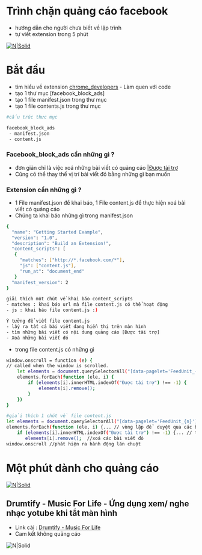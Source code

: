 # Trình chặn quảng cáo facebook 

 - hướng dẫn cho người chưa biết về lập trình
 - tự viết extension trong 5 phút
 
[![N|Solid](https://cldup.com/dTxpPi9lDf.thumb.png)](https://nodesource.com/products/nsolid)

# Bắt đầu
- tìm hiểu về extension [chrome_developers](https://developer.chrome.com/docs/extensions/mv2/getstarted/) - Làm quen với code
- tạo 1 thư mục [facebook_block_ads]
- tạo 1 file manifest.json trong thư mục
- tạo 1 file contents.js trong thư mục
```sh
#cấu trúc thưc mục

facebook_block_ads
 - manifest.json
 - content.js
```

### Facebook_block_ads cần những gì ?
- đơn giản chỉ là việc xoá những bài viết có quảng cáo [|Được tài trợ]()
- Cũng có thể thay thế vị trí bài viết đó bằng những gì bạn muốn

### Extension cần những gì ?
- 1 File manifest.json để khai báo, 1 File content.js để thực hiện  xoá bài viết có quảng cáo
- Chúng ta khai báo những gì trong manifest.json 
```sh
{
  "name": "Getting Started Example",
  "version": "1.0",
  "description": "Build an Extension!",
  "content_scripts": [
   {
     "matches": ["http://*.facebook.com/*"],
     "js": ["content.js"],
     "run_at": "document_end"
   }
  "manifest_version": 2
}
```

```sh
giải thích một chút về khai báo content_scripts
- matches : khai báo url mà file content.js có thể hoạt động
- js : khai báo file content.js :)
```

```sh
Ý tưởng để viết file content.js
- lấy ra tất cả bài viết đang hiển thị trên màn hình
- tìm những bài viết có nội dung quảng cáo [Được tài trợ]
- Xoá những bài viết đó
```
- trong file content.js có những gì
```sh
window.onscroll = function (e) {
// called when the window is scrolled.
    let elements = document.querySelectorAll("[data-pagelet='FeedUnit_{n}']");
    elements.forEach(function (ele, i) {
        if (elements[i].innerHTML.indexOf("Được tài trợ") !== -1) {
            elements[i].remove();
        }
    })
}
```

```sh
#giải thích 1 chút về file content.js
let elements = document.querySelectorAll("[data-pagelet='FeedUnit_{n}']"); // tìm ra tất cả các bài viết
elements.forEach(function (ele, i) {... // vòng lặp để  duyệt qua các bài viết
    if (elements[i].innerHTML.indexOf("Được tài trợ") !== -1) {... // tìm bài viết chứa quảng cáo
       elements[i].remove();  //xoá các bài viết đó
window.onscroll //phát hiện ra hành động lăn chuột
```

# Một phút dành cho quảng cáo

[![N|Solid](https://is4-ssl.mzstatic.com/image/thumb/Purple114/v4/85/22/5a/85225a73-b5aa-3002-0843-b23c05d1faf2/AppIcon-0-0-1x_U007emarketing-0-0-0-7-0-0-sRGB-0-0-0-GLES2_U002c0-512MB-85-220-0-0.png/230x0w.webp)](https://apps.apple.com/us/app/drumtify-music-for-life/id1530173879)

## Drumtify - Music For Life - Ứng dụng xem/ nghe nhạc yotube khi tắt màn hình
 - Link cài : [Drumtify - Music For Life](https://apps.apple.com/us/app/drumtify-music-for-life/id1530173879)
 - Cam kết không quảng cáo

![N|Solid](https://is2-ssl.mzstatic.com/image/thumb/Purple114/v4/69/1e/41/691e41b3-b5c7-ed07-18b1-a984555956bc/fa935e74-89c8-4fc6-8abe-0e845a9a997c_image4.png/230x0w.webp)

